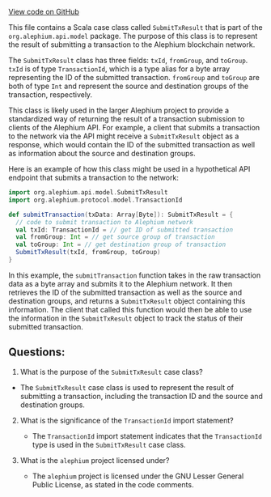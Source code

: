 [View code on GitHub](https://github.com/alephium/alephium/blob/master/api/src/main/scala/org/alephium/api/model/SubmitTxResult.scala)

This file contains a Scala case class called `SubmitTxResult` that is part of the `org.alephium.api.model` package. The purpose of this class is to represent the result of submitting a transaction to the Alephium blockchain network. 

The `SubmitTxResult` class has three fields: `txId`, `fromGroup`, and `toGroup`. `txId` is of type `TransactionId`, which is a type alias for a byte array representing the ID of the submitted transaction. `fromGroup` and `toGroup` are both of type `Int` and represent the source and destination groups of the transaction, respectively. 

This class is likely used in the larger Alephium project to provide a standardized way of returning the result of a transaction submission to clients of the Alephium API. For example, a client that submits a transaction to the network via the API might receive a `SubmitTxResult` object as a response, which would contain the ID of the submitted transaction as well as information about the source and destination groups. 

Here is an example of how this class might be used in a hypothetical API endpoint that submits a transaction to the network:

```scala
import org.alephium.api.model.SubmitTxResult
import org.alephium.protocol.model.TransactionId

def submitTransaction(txData: Array[Byte]): SubmitTxResult = {
  // code to submit transaction to Alephium network
  val txId: TransactionId = // get ID of submitted transaction
  val fromGroup: Int = // get source group of transaction
  val toGroup: Int = // get destination group of transaction
  SubmitTxResult(txId, fromGroup, toGroup)
}
```

In this example, the `submitTransaction` function takes in the raw transaction data as a byte array and submits it to the Alephium network. It then retrieves the ID of the submitted transaction as well as the source and destination groups, and returns a `SubmitTxResult` object containing this information. The client that called this function would then be able to use the information in the `SubmitTxResult` object to track the status of their submitted transaction.
## Questions: 
 1. What is the purpose of the `SubmitTxResult` case class?
   - The `SubmitTxResult` case class is used to represent the result of submitting a transaction, including the transaction ID and the source and destination groups.

2. What is the significance of the `TransactionId` import statement?
   - The `TransactionId` import statement indicates that the `TransactionId` type is used in the `SubmitTxResult` case class.

3. What is the `alephium` project licensed under?
   - The `alephium` project is licensed under the GNU Lesser General Public License, as stated in the code comments.